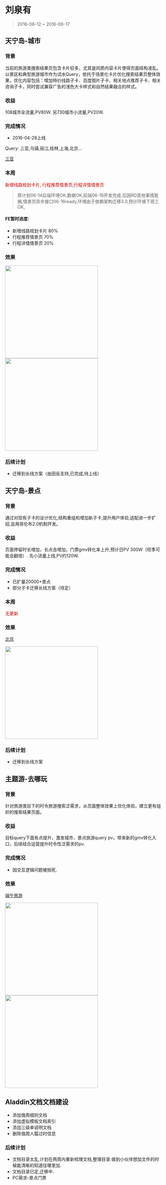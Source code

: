 # 刘泉有

> 2016-06-12 ~ 2016-06-17

## 天宁岛-城市

### 背景

当前的旅游类搜索结果页包含卡片较多，尤其是同质内容卡片使得页面结构凌乱。以景区和典型旅游城市作为试水Query，依托于场景化卡片优化搜索结果页整体效果，优化内容包括：增加特价线路子卡、百度图片子卡、相关地点推荐子卡、相关咨询子卡，同时尝试兼容广告的浅色大卡样式和自然结果融合的样式。

### 收益

108城市全流量,PV80W.
另730城市小流量,PV20W.

### 完成情况

- 2016-04-28上线

Query: 三亚,乌镇,丽江,桂林,上海,北京...

[三亚](https://m.baidu.com/s?word=%E4%B8%89%E4%BA%9A&sid=105601)

### 本周

<span style="color:#c00">新增线路规划卡片, 行程推荐情景页,行程详情情景页</span>

> 原计划06-14后端环境OK,数据OK,前端06-16开发完成.后因RD其他事情耽搁,情景页异步接口06-16ready,环境由于依赖架构迁移3.0,预计环境下周三OK,

#### FE暂时进度:

- 新增线路规划卡片     80%
- 行程推荐情景页      70%
- 行程详情情景页      20%

### 效果

<img src="http://gitlab.baidu.com/psfe/ala-weeklyreport/uploads/1691a872ac3d6561745b661f755552ea/image.png" width="300">

<img src="http://gitlab.baidu.com/psfe/ala-weeklyreport/uploads/914046790cf61a8b2d0fe785aa0b32fe/image.png"  width="300">

### 后续计划

* 迁移到长线方案（由田岳支持,已完成,待上线）


## 天宁岛-景点

### 背景

通过对现有子卡的设计优化,结构重组和增加新子卡,提升用户体验,适配进一步扩招,且用哥伦布2.0机制开发。

### 收益

页面停留时长增加，长点击增加，门票gmv转化率上升,预计日PV 300W（旺季可能会翻倍）.
先小流量上线,PV约120W.

### 完成情况

- 已扩量20000+景点
- 部分子卡迁移长线方案（待定）

### 本周

<span style="color:#c00">无更新</span>

### 效果

[北京](https://m.baidu.com/ssid=fb07416b373367756361733f09/s?word=%E6%95%85%E5%AE%AB&sid=106555)

<img src="http://gitlab.baidu.com/psfe/ala-weeklyreport/uploads/8793638d1a7908e96a5a39a89ee91606/image.png" width="300">

### 后续计划

* 迁移到长线方案

## 主题游-去哪玩

### 背景

针对旅游类目下的时令旅游搜索泛需求，从页面整体效果上优化体验，建立更有组织的搜索结果页面。

### 收益

目标query下面有点提升，激发城市、景点旅游query pv，带来新的gmv转化入口，后续结合运营提升时令性泛需求的pv.

### 完成情况

- 因交互逻辑问题被拍死.

### 效果

[端午旅游](http://cq01-ala-fe-4.epc.baidu.com:8003/s?word=%E7%AB%AF%E5%8D%88%E6%97%85%E6%B8%B8&sid=102163)

<img src="http://gitlab.baidu.com/psfe/ala-weeklyreport/uploads/88e624b4aebfa1d9105e01fdd630e3ef/image.png" width="300">
<img src="http://gitlab.baidu.com/psfe/ala-weeklyreport/uploads/65f2f59184b80aa29cff5d186d1b8da1/image.png" width="300">


## Aladdin文档文档建设

- 添加值周细则文档
- 添加虚拟模板文档索引
- 添加三级单说明文档
- 删除值周人篇过时信息

### 后续计划

* 文档目录太乱,计划在两周内重新梳理文档,整理目录.做到小伙伴想加文件的时候能清晰的知道往哪里加.
* 文档目录已定,迁移中.
* PC需求-景点门票




